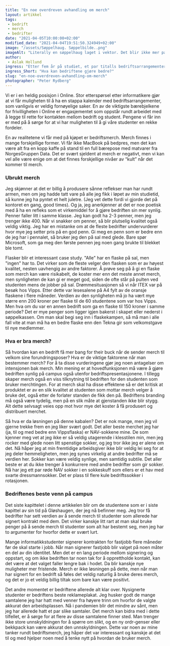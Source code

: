 ```yaml
---
title: "En noe overdreven avhandling om merch"
layout: artikkel 
tags: 
 - bedrift
 - merch
 - bedrifter
date: "2021-04-05T10:00:00+02:00"
modified_date: "2021-04-04T19:51:50.324949+02:00"
image: "/assets/Søppelhaug. Søppelbilde..png"
imageAlt: "Literally en søppelhaug laget i vektor. Det blir ikke mer passende/symbolsk for mine tegneferdigheter enn det her."
author:
 - Aslak Hollund
ingress: "Etter fem år på studiet, et par titalls bedriftsarrangementer, og utallige samtaler på stand gjør man seg opp noen tanker om merch. Under finner du et utvalg av disse."
ingress_Short: "Hva kan bedriftene gjøre bedre?"
slug: "en-noe-overdreven-avhandling-om-merch"
photographer: "Peter Rydberg"
---
```

Vi er i en heldig posisjon i Online. Stor etterspørsel etter informatikere gjør at vi får muligheten til å ha en stappa kalender med bedriftsarrangementer, som vanligvis er veldig fornøyelige saker. En av de viktigste bærebjelkene for frivilligheten i Online er engasjementet som oppstår rundt arbeidet med å legge til rette for kontakten mellom bedrift og student. Pengene vi får inn er med på å sørge for at vi har muligheten til å gi våre studenter en rekke fordeler.

En av realitetene vi får med på kjøpet er bedriftsmerch. Merch finnes i mange forskjellige former. Vi får ikke MacBook på bedpres, men det kan være alt fra en kopp kaffe på stand til en full bærepose med matvarer fra NorgesGruppen Data. Det er svært sjeldent at merch er negativt, men vi kan vel alle være enige om at det finnes forskjellige nivåer av “kult” når det kommer til merch. 

### Ubrukt merch
Jeg skjønner at det er billig å produsere sånne reflekser man har rundt armen, men om jeg hadde tatt vare på alle jeg fikk i løpet av min studietid, så kunne jeg ha pyntet et helt juletre. (Jeg vet dette fordi vi gjorde det på kontoret en gang, good times). Og ja, jeg anerkjenner at det er noe poetisk med å ha en refleks som et virkemiddel for å gjøre bedriften sin mer synlig. Penner faller litt i samme klasse. Jeg kan godt ha 2-3 penner, men jeg trenger ikke 400. Når vi snakker om penner, så blir plutselig kvalitet også veldig viktig. Jeg har en mistanke om at de fleste bedrifter undervurderer hvor mye jeg setter pris på en god penn. Gi meg en penn som er bedre enn de jeg har i pennalet, så bruker jeg den på sal med glede. Bare spør Microsoft, som ga meg den første pennen jeg noen gang brukte til blekket ble tomt. 

Flasker blir et interessant case study. "Alle" har en flaske på sal, men "ingen" har to. Det virker som de fleste velger den flasken som er av høyest kvalitet, nesten uavhengig av andre faktorer. Å prøve seg på å gi en flaske som merch kan være risikabelt, de koster mer enn det meste annet merch, men synligheten de kan gi er meget god, siden de ofte står på pulten ved studenten mens de jobber på sal. Drømmesituasjonen så vi når ITEX var på besøk hos Vipps. Etter dette var lesesalene på A4 fylt av de oransje flaskene i flere måneder. Verdien av den synligheten må jo ha vært mye større enn 200 kroner per flaske til de 60 studentene som var hos Vipps. Men hva om du var en annen bedrift som ga en flaske til 150 kroner i samme periode? Det er mye penger som ligger igjen bakerst i skapet eller nederst i søppelkassen. Om man skal begi seg inn i flaskekampen, så må man i alle fall vite at man må ha en bedre flaske enn den Tekna gir som velkomstgave til nye medlemmer.

### Hva er bra merch?
Så hvordan kan en bedrift få mer bang for their buck når de sender merch til velkom sine forundringsposer? Hva er de viktige faktorene når man bestemmer merch? For å ta disse vurderingene gjør jeg noen antagelser om intensjonen bak merch. Min mening er at hovedfunksjonen må være å gjøre bedriften synlig på campus også utenfor bedriftspresentasjonene. I tillegg skaper merch også en viss tilknytning til bedriften for den studenten som bruker merchtingen. For at merch skal ha disse effektene så er det kritisk at produktet er av en slik kvalitet at studenten som mottar merch velger å bruke det, også etter de forlater standen de fikk den på. Bedriftens branding må også være tydelig, men på en slik måte at gjenstanden ikke blir stygg. Alt dette selvsagt veies opp mot hvor mye det koster å få produsert og distribuert merchet. 

Så hva er da løsningen på denne kabalen? Det er nok mange, men jeg vil gjerne trekke frem en jeg liker svært godt. Det aller beste merchet jeg har (ja, til og med bedre enn Vippsflaska) er NAV-sokkene mine. De som kjenner meg vet at jeg ikke er så veldig utagerende i klesstilen min, men jeg rocker med glede noen litt spenstige sokker, og jeg tror ikke jeg er alene om det. Nå håper jeg at min fremtidige arbeidsgiver ikke blir veldig lei seg for at jeg deler hemmeligheten, men jeg synes virkelig at andre bedrifter må se verdien her. Sokker kan være veldig synlige, men samtidig subtile. Det aller beste er at du ikke trenger å konkurrere med andre bedrifter som gir sokker. Nå har jeg ett par røde NAV sokker i en sokkeskuff som ellers er et hav med svarte dressmannsokker. Det er plass til flere kule bedriftssokker i rotasjonen. 

### Bedriftenes beste venn på campus
Det siste kapittelet i denne artikkelen blir om de studentene som er i siste kapittel av sin tid på Gløshaugen, der jeg nå befinner meg. Jeg tror få bedrifter har sett verdien av å sende merch til studenter som allerede har signert kontrakt med dem. Det virker kanskje litt rart at man skal bruke penger på å sende merch til studenter som alt har bestemt seg, men jeg har to argumenter for hvorfor dette er svært lurt. 

Mange informatikkstudenter signerer kontrakten for fastjobb flere måneder før de skal starte i jobb. Når man signerer fastjobb blir valget på noen måter en del av din identitet. Men det er en lang periode mellom signering og oppstart, og om ikke bedriften tar noen tak for å opprettholde kontakt, kan det være at det valget faller lengre bak i hodet. Da blir kanskje nye muligheter mer fristende. Merch er ikke løsningen på dette, men når man har signert for en bedrift så føles det veldig naturlig å bruke deres merch, og det er jo et veldig billig tiltak som bare kan være positivt.  

Det andre momentet er bedriftene allerede alt klar over. Nysignerte studenter er bedriftens beste reklameplakat. Jeg husker godt de mange samtalene jeg har hatt med venner fra høyere trinn om hvorfor de valgte akkurat den arbeidsplassen. Nå i pandemien blir det mindre av sånt, men jeg har allerede hatt et par slike samtaler. Det merch kan bidra med i dette tilfellet, er å sørge for at flere av disse samtalene finner sted. Man trenger ikke store unnskyldningen for å spørre om slikt, og en ny ordr-genser eller bekkpack kan være akkurat den unnskyldningen. Dette var noen av mine tanker rundt bedriftsmerch, jeg håper det var interessant og kanskje at det til og med hjelper noen med å tenke nytt på hvordan de bruker merch.